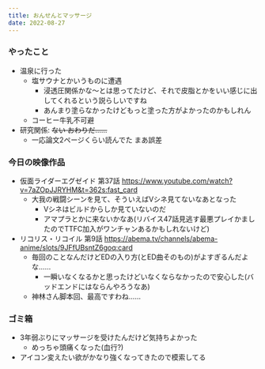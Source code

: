 ```yaml
---
title: おんせんとマッサージ
date: 2022-08-27
---
```


### やったこと
+ 温泉に行った
  + 塩サウナとかいうものに遭遇
    + 浸透圧関係かな～とは思ってたけど、それで皮脂とかをいい感じに出してくれるという説らしいですね
    + あんまり塗らなかったけどもっと塗った方がよかったのかもしれん
  + コーヒー牛乳不可避
+ 研究関係: ~~ない おわりだ……~~
  + 一応論文2ページくらい読んでた まあ誤差

### 今日の映像作品
+ 仮面ライダーエグゼイド 第37話 <https://www.youtube.com/watch?v=7aZOpJJRYHM&t=362s:fast_card>
  + 大我の戦闘シーンを見て、そういえばVシネ見てないなあとなった
    + Vシネはビルドからしか見ていないのだ
    + アマプラとかに来ないかなあ(リバイス47話見逃す最悪プレイかましたのでTTFC加入がワンチャンあるかもしれないけど)
+ リコリス・リコイル 第9話 <https://abema.tv/channels/abema-anime/slots/9JFfUBsntZ6goq:card>
  + 毎回のことなんだけどEDの入り方(とED曲そのもの)がよすぎるんだよな……
    + 一瞬いなくなるかと思ったけどいなくならなかったので安心した(バッドエンドにはならんやろうなあ)
  + 神林さん脚本回、最高ですわね……

### ゴミ箱
+ 3年弱ぶりにマッサージを受けたんだけど気持ちよかった
  + めっちゃ頭痛くなった(血行?)
+ アイコン変えたい欲がかなり強くなってきたので模索してる
